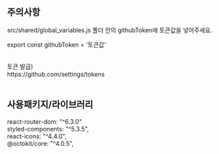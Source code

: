 ## 주의사항

src/shared/global_variables.js 폴더 안의 githubToken에 토큰값을 넣어주세요. <br/>

export const githubToken = '토큰값'

<br/>
토큰 발급)<br/>
https://github.com/settings/tokens <br/>
<br/>

## 사용패키지/라이브러리
react-router-dom: "^6.3.0"<br/>
styled-components: "^5.3.5",<br/>
react-icons: "^4.4.0",<br/>
@octokit/core: "^4.0.5",<br/>
